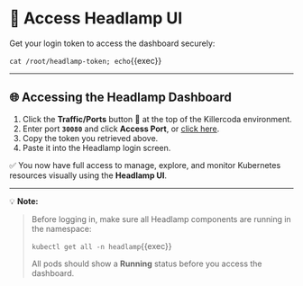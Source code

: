 # 🔑 Access Headlamp UI

Get your login token to access the dashboard securely:

`cat /root/headlamp-token; echo`{{exec}}

---

## 🌐 Accessing the Headlamp Dashboard

1. Click the **Traffic/Ports** button 🔗 at the top of the Killercoda environment.
2. Enter port **`30080`** and click **Access Port**, or [click here]({{TRAFFIC_HOST1_30080}}).
3. Copy the token you retrieved above.
4. Paste it into the Headlamp login screen.

✅ You now have full access to manage, explore, and monitor Kubernetes resources visually using the **Headlamp UI**.

---

💡 **Note:**

> Before logging in, make sure all Headlamp components are running in the namespace:
> 
>`kubectl get all -n headlamp`{{exec}}
> 
> All pods should show a **Running** status before you access the dashboard.


